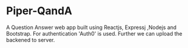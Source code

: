 # Piper-QandA
A Question Answer web app built using Reactjs, Expressj ,Nodejs and Bootstrap.
For authentication 'Auth0' is used.
Further we can upload the backened to server.
